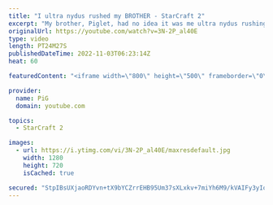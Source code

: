 ```yaml
---
title: "I ultra nydus rushed my BROTHER - StarCraft 2"
excerpt: "My brother, Piglet, had no idea it was me ultra nydus rushing him :D Turned into a pretty fun game in the end! -- 🐷 Main Channel: https://www.youtube.com/user/PiGstarcraft 🐷 Second Channel for Learning StarCraft 2: https://www.youtube.com/c/PiGRandom -- 🐷 Watch live at https://www.twitch.tv/x5_pig"
originalUrl: https://youtube.com/watch?v=3N-2P_al40E
type: video
length: PT24M27S
publishedDateTime: 2022-11-03T06:23:14Z
heat: 60

featuredContent: "<iframe width=\"800\" height=\"500\" frameborder=\"0\" src=\"https://www.youtube.com/embed/3N-2P_al40E\" allow=\"accelerometer; autoplay; encrypted-media; gyroscope; picture-in-picture\" allowfullscreen></iframe>"

provider:
  name: PiG
  domain: youtube.com

topics:
  - StarCraft 2

images:
  - url: https://i.ytimg.com/vi/3N-2P_al40E/maxresdefault.jpg
    width: 1280
    height: 720
    isCached: true

secured: "StpIBsUXjaoRDYvn+tX9bYCZrrEHB95Um37sXLxkv+7miYh6M9/kVAIFy3yIo3OeQIsgWF8/0eph5veSJwP+oXVFibbmXNpXWVJPVdPGpNAQGq7wGDMgm+lCV1bBRUnY3YTUhJTy6qIrsTnZwrsg7XCCc7IRUnnOcENs5r/AtEejjE2igWbEmC2tpW/apeFsuDrSON8PelbRUeRkMHD388SY5PdMDTrMqUkLtyP0HeaZV+v0jZCKXjGcSTuzvGxx1o8kH6+EL5AB7w2kKuc968I6cSs5vuqzGJa9yhxP3rShfoVxj4NmeAR+3aQ/bWiCsEXr2lTyMhJS/rI8SsTKLudVNHb8qAT+v2cYZ4yIfmSKump1ezNjOQGE0u75/Qf9Y6SssW4rYbQCCg1dcfndlImwG9OwKRzGKHwKEDFIV5M=;24EQM6CxOSkbWWmI1NbB6g=="
---
```


